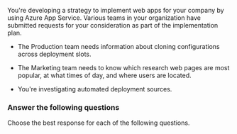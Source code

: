 You're developing a strategy to implement web apps for your company by using Azure App Service. Various teams in your organization have submitted requests for your consideration as part of the implementation plan.

- The Production team needs information about cloning configurations across deployment slots.

- The Marketing team needs to know which research web pages are most popular, at what times of day, and where users are located.

- You're investigating automated deployment sources.

### Answer the following questions

Choose the best response for each of the following questions. 